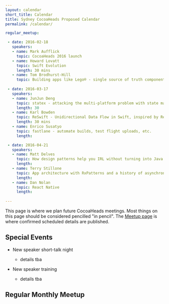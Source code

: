 ```yaml
---
layout: calendar
short_title: Calendar
title: Sydney CocoaHeads Proposed Calendar
permalink: /calendar/

regular_meetup:

 - date: 2016-02-18
   speakers:
   - name: Mark Aufflick
     topic: CocoaHeads 2016 launch
   - name: Howard Lovatt
     topic: Swift Evolution
     length: 30 mins
   - name: Tom Brodhurst-Hill
     topic: Building apps like Lego® - single source of truth components using MVC and storyboards
     
 - date: 2016-03-17
   speakers:
   - name: JunJun Deng
     topic: statex - attacking the multi-platform problem with state machines
     length: 30
   - name: Karl Bowden
     topic: ReSwift - Unidirectional Data Flow in Swift, inspired by Redux
     length: 30 mins
   - name: Enrico Susatyo
     topic: fastlane - automate builds, test flight uploads, etc.
     length: 

 - date: 2016-04-21
   speakers:
   - name: Matt Delves
     topic: How design patterns help you IRL without turning into Java
     length: 
   - name: Terry Stillone
     topic: App architecture with RxPatterns and a history of asynchronous approaches
     length: 
   - name: Dan Nolan
     topic: React Native
     length:
   
---
```


This page is where we plan future CocoaHeads meetings. Most things on
this page should be considered pencilled "in pencil". The
[Meetup page](http://meetup.com/sydneycocoaheads/) is where confirmed
scheduled details are published.

Special Events
--------------

* New speaker short-talk night
  * details tba

* New speaker training
  * details tba

Regular Monthly Meetup
----------------------
